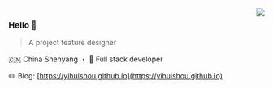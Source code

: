 
<!--
**yihuishou/yihuishou** is a ✨ _special_ ✨ repository because its `README.md` (this file) appears on your GitHub profile.

Here are some ideas to get you started:

- 🔭 I’m currently working on ...
- 🌱 I’m currently learning ...
- 👯 I’m looking to collaborate on ...
- 🤔 I’m looking for help with ...
- 💬 Ask me about ...
- 📫 How to reach me: ...
- 😄 Pronouns: ...
- ⚡ Fun fact: ...
-->


<img align="right" src="https://github-readme-stats.vercel.app/api?username=yihuishou&show_icons=true&icon_color=805AD5&text_color=718096&bg_color=ffffff&hide_title=false" />

### Hello 👏

> A project feature designer

🇨🇳 China Shenyang ・ 🔧 Full stack developer

✏️ Blog: [https://yihuishou.github.io](https://yihuishou.github.io)  
